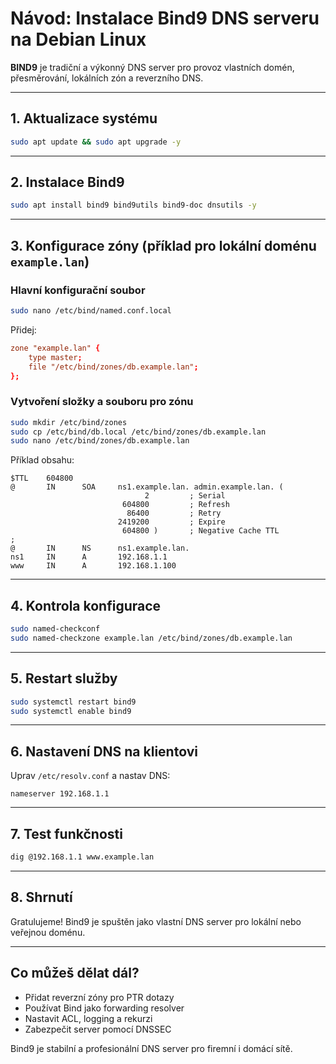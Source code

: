 # Návod: Instalace Bind9 DNS serveru na Debian Linux

**BIND9** je tradiční a výkonný DNS server pro provoz vlastních domén, přesměrování, lokálních zón a reverzního DNS.

---

## 1. Aktualizace systému

```bash
sudo apt update && sudo apt upgrade -y
```

---

## 2. Instalace Bind9

```bash
sudo apt install bind9 bind9utils bind9-doc dnsutils -y
```

---

## 3. Konfigurace zóny (příklad pro lokální doménu `example.lan`)

### Hlavní konfigurační soubor

```bash
sudo nano /etc/bind/named.conf.local
```

Přidej:

```conf
zone "example.lan" {
    type master;
    file "/etc/bind/zones/db.example.lan";
};
```

### Vytvoření složky a souboru pro zónu

```bash
sudo mkdir /etc/bind/zones
sudo cp /etc/bind/db.local /etc/bind/zones/db.example.lan
sudo nano /etc/bind/zones/db.example.lan
```

Příklad obsahu:

```zone
$TTL    604800
@       IN      SOA     ns1.example.lan. admin.example.lan. (
                              2         ; Serial
                         604800         ; Refresh
                          86400         ; Retry
                        2419200         ; Expire
                         604800 )       ; Negative Cache TTL
;
@       IN      NS      ns1.example.lan.
ns1     IN      A       192.168.1.1
www     IN      A       192.168.1.100
```

---

## 4. Kontrola konfigurace

```bash
sudo named-checkconf
sudo named-checkzone example.lan /etc/bind/zones/db.example.lan
```

---

## 5. Restart služby

```bash
sudo systemctl restart bind9
sudo systemctl enable bind9
```

---

## 6. Nastavení DNS na klientovi

Uprav `/etc/resolv.conf` a nastav DNS:

```
nameserver 192.168.1.1
```

---

## 7. Test funkčnosti

```bash
dig @192.168.1.1 www.example.lan
```

---

## 8. Shrnutí

Gratulujeme! Bind9 je spuštěn jako vlastní DNS server pro lokální nebo veřejnou doménu.

---

## Co můžeš dělat dál?

- Přidat reverzní zóny pro PTR dotazy
- Používat Bind jako forwarding resolver
- Nastavit ACL, logging a rekurzi
- Zabezpečit server pomocí DNSSEC

Bind9 je stabilní a profesionální DNS server pro firemní i domácí sítě.
